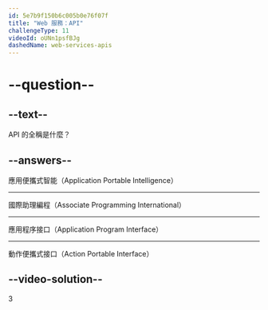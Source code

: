 ```yaml
---
id: 5e7b9f150b6c005b0e76f07f
title: "Web 服務：API"
challengeType: 11
videoId: oUNn1psfBJg
dashedName: web-services-apis
---
```


# --question--

## --text--

API 的全稱是什麼？

## --answers--

應用便攜式智能（Application Portable Intelligence）

---

國際助理編程（Associate Programming International）

---

應用程序接口（Application Program Interface）

---

動作便攜式接口（Action Portable Interface）

## --video-solution--

3
